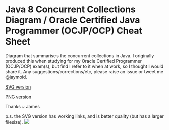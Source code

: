 # Java 8 Concurrent Collections Diagram / Oracle Certified Java Programmer (OCJP/OCP) Cheat Sheet

Diagram that summarises the concurrent collections in Java. I originally produced this when studying for my Oracle Certified Programmer (OCJP/OCP) exam(s), but find I refer to it when at work, so I thought I would share it. Any suggestions/corrections/etc, please raise an issue or tweet me @jaymoid.

[SVG version](https://github.com/jaymoid/JavaConcurrentCollectionsDiagram/blob/master/Java%208%20ConcurrentCollections.svg)

[PNG version](https://github.com/jaymoid/JavaConcurrentCollectionsDiagram/blob/master/Java%208%20ConcurrentCollections.png)

Thanks ~ James

p.s. the SVG version has working links, and is better quality (but has a larger filesize).
![](https://github.com/jaymoid/JavaConcurrentCollectionsDiagram/blob/master/Java%208%20ConcurrentCollections.png?raw=true)
